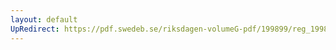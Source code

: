 ```yaml
---
layout: default
UpRedirect: https://pdf.swedeb.se/riksdagen-volumeG-pdf/199899/reg_199899/reg_199899_0181.pdf
---
```

